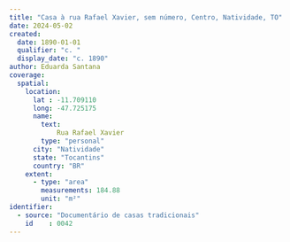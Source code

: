 ```yaml
---
title: "Casa à rua Rafael Xavier, sem número, Centro, Natividade, TO"
date: 2024-05-02
created:
  date: 1890-01-01
  qualifier: "c. "
  display_date: "c. 1890"
author: Eduarda Santana
coverage:
  spatial:
    location:
      lat : -11.709110
      long: -47.725175
      name: 
        text: 
            Rua Rafael Xavier
        type: "personal"
      city: "Natividade"
      state: "Tocantins"
      country: "BR"
    extent:
      - type: "area"
        measurements: 184.88
        unit: "m²"
identifier:
  - source: "Documentário de casas tradicionais"
    id    : 0042
---
```


